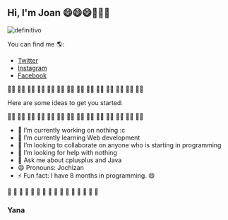## Hi, I'm Joan 😄😄😄👋👋👋

![definitivo](https://user-images.githubusercontent.com/69653003/95114553-bc4a0600-0709-11eb-8204-5907e1823e60.png)

<!--
```java
const jn {
  fullName: 'Joan Jose Roca Hormaza',
  age: 19,
  gender: 'male',
  code: ['Java', 'Python', 'C++'],
  tools: ['React', 'Redux', 'Node', 'Styled-Components']
```
-->
You can find me 🌎:
- [Twitter](https://twitter.com/@Joan31097314)
- [Instagram](https://www.instagram.com/joan_lanra/)
- [Facebook](https://web.facebook.com/joan.roca.79)

👍🏼 👍🏼 👍🏼 👍🏼 👍🏼 👍🏼 👍🏼 👍🏼 👍🏼 👍🏼 👍🏼 👍🏼 👍🏼 👍🏼  

Here are some ideas to get you started:

👍🏼 👍🏼 👍🏼 👍🏼 👍🏼 👍🏼 👍🏼 👍🏼 👍🏼 👍🏼 👍🏼 👍🏼 👍🏼 👍🏼 

- 🔭 I’m currently working on nothing :c
- 🌱 I’m currently learning Web development
- 👯 I’m looking to collaborate on anyone who is starting in programming 
- 🤔 I’m looking for help with nothing
- 💬 Ask me about cplusplus and Java
- 😄 Pronouns: Jochizan
- ⚡ Fun fact: I have 8 months in programming. 😄

💯 💯 💯 💯 💯 💯 💯 💯 💯 💯 💯 💯 💯 💯 💯 💯  

### Yana
